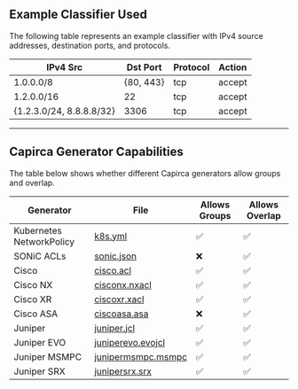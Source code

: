 ## Example Classifier Used
The following table represents an example classifier with IPv4 source addresses, destination ports, and protocols.

| IPv4 Src | Dst Port | Protocol | Action |
|-------|-----|---------|------|
| 1.0.0.0/8 | {80, 443} | tcp | accept |
| 1.2.0.0/16 | 22 | tcp | accept |
| {1.2.3.0/24, 8.8.8.8/32} | 3306 | tcp | accept |

---

## Capirca Generator Capabilities
The table below shows whether different Capirca generators allow groups and overlap.

| Generator | File | Allows Groups | Allows Overlap |
|-------|-----|------|---------|
| Kubernetes NetworkPolicy | [k8s.yml]() | ✅ | ✅ |
| SONiC ACLs | [sonic.json]() | ❌ | ✅ |
| Cisco | [cisco.acl]() | ✅ | ✅ |
| Cisco NX | [cisconx.nxacl]() | ✅ | ✅ |
| Cisco XR | [ciscoxr.xacl]() | ✅ | ✅ |
| Cisco ASA | [ciscoasa.asa]() | ❌ | ✅ |
| Juniper | [juniper.jcl]() | ✅ | ✅ |
| Juniper EVO | [juniperevo.evojcl]() | ✅ | ✅ |
| Juniper MSMPC | [junipermsmpc.msmpc]() | ✅ | ✅ |
| Juniper SRX | [junipersrx.srx]() | ✅ | ✅ |
